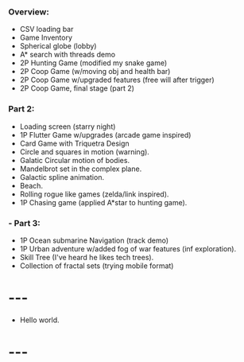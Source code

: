 ### Overview:

- CSV loading bar
- Game Inventory
- Spherical globe (lobby)
- A* search with threads demo
- 2P Hunting Game (modified my snake game)
- 2P Coop Game (w/moving obj and health bar)
- 2P Coop Game w/upgraded features (free will after trigger)
- 2P Coop Game, final stage (part 2)

### Part 2:

- Loading screen (starry night)
- 1P Flutter Game w/upgrades (arcade game inspired)
- Card Game with Triquetra Design
- Circle and squares in motion (warning).
- Galatic Circular motion of bodies.
- Mandelbrot set in the complex plane.
- Galactic spline animation.
- Beach.
- Rolling rogue like games (zelda/link inspired).
- 1P Chasing game (applied A*star to hunting game).

### - Part 3:

- 1P Ocean submarine Navigation (track demo)
- 1P Urban adventure w/added fog of war features (inf exploration).
- Skill Tree (I've heard he likes tech trees).
- Collection of fractal sets (trying mobile format)
  
# ---
- Hello world.
# ---
